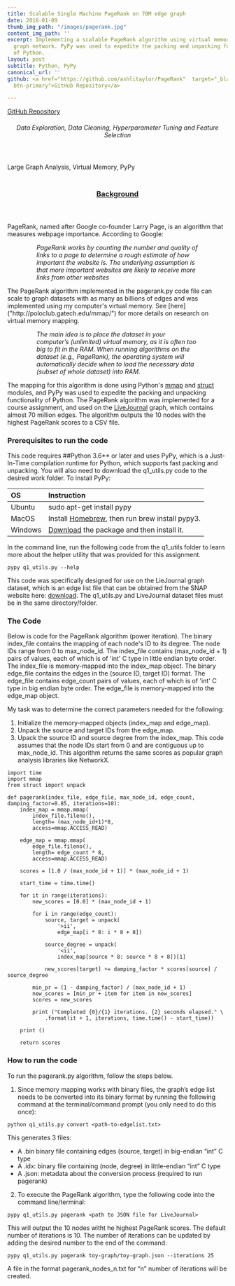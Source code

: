 ```yaml
---
title: Scalable Single Machine PageRank on 70M edge graph
date: 2018-01-09
thumb_img_path: "/images/pagerank.jpg"
content_img_path: ''
excerpt: Implementing a scalable PageRank algorithm using virtual memory on the LiveJournal
  graph network. PyPy was used to expedite the packing and unpacking functionality
  of Python.
layout: post
subtitle: Python, PyPy
canonical_url: ''
github: <a href="https://github.com/ashlitaylor/PageRank"  target="_blank" class="btn
  btn-primary">GitHub Repository</a>

---
```

<style>
  .indented{
    padding-left:50pt;
    padding-right:50pt;
  }
</style>

<a href="https://github.com/ashlitaylor/PageRank"  target="_blank" class="btn
  btn-primary">GitHub Repository</a>
  
  <header><h6 align="center"> Data Exploration, Data Cleaning, Hyperparameter Tuning and Feature Selection </h6> </header>
  Large Graph Analysis, Virtual Memory, PyPy
  
<header>
<h3> <u><br>Background</u> </h3>
</header>
<div>
<p>PageRank, named after Google co-founder Larry Page, is an algorithm that measures webpage importance. According to Google:</p><p class = "indented"><i>
PageRank works by counting the number and quality of links to a page to determine a rough estimate of how important the website is. The underlying assumption is that more important websites are likely to receive more links from other websites</i></p>
<p>The PageRank algorithm implemented in the pagerank.py code file can scale to graph datasets with as many as billions of edges and was implemented using my computer's virtual memory. See [here]("http://poloclub.gatech.edu/mmap/") for more details on research on virtual memory mapping.</p>
<p class = "indented"><i>
The main idea is to place the dataset in your computer’s (unlimited) virtual memory, as it is often too big to fit in the RAM. When running algorithms on the dataset (e.g., PageRank), the operating system will automatically decide when to load the necessary data (subset of whole dataset) into RAM.</i></p>
</div>

The mapping for this algorithm is done using Python's [mmap]("https://docs.python.org/3/library/mmap.html) and [struct]("https://docs.python.org/2/library/struct.html") modules, and PyPy was used to expedite the packing and unpacking functionality of Python.
The PageRank algorithm was implemented for a course assignment, and used on the [LiveJournal]("https://snap.stanford.edu/data/soc-LiveJournal1.html") graph, which contains almost 70 million edges.
The algorithm outputs the 10 nodes with the highest PageRank scores to a CSV file. 

### Prerequisites to run the code
This code requires ##Python 3.6** or later and uses PyPy, which is a Just-In-Time compilation runtime for Python, which supports fast packing and unpacking. You will also need to download the q1_utils.py code to the desired work folder. To install PyPy:

|OS |Instruction      |
|:----------|:-------------|
|Ubuntu |sudo apt-get install pypy|
|MacOS |Install [Homebrew](https://brew.sh/), then run brew install pypy3.|
|Windows |[Download](http://pypy.org/download.html#python2-7-compatible-pypy-5-4-1 ) the package and then install it. |

In the command line, run the following code from the q1_utils folder to learn more about the helper utility that was provided for this assignment.

```
pypy q1_utils.py --help
```

This code was specifically designed for use on the LieJournal graph dataset, which is an edge list file that can be obtained from the SNAP website here: [download](https://snap.stanford.edu/data/soc-LiveJournal1.html). The q1_utils.py and LiveJournal dataset files must be in the same directory/folder.

### The Code

Below is code for the PageRank algorithm (power iteration).
The binary index_file contains the mapping of each node's ID to its degree.
The node IDs range from 0 to max_node_id.
The index_file contains (max_node_id + 1) pairs of values,
each of which is of 'int' C type in little endian byte order.
The index_file is memory-mapped into the index_map object.
The binary edge_file contains the edges in the (source ID, target ID) format.
The edge_file contains edge_count pairs of values,
each of which is of 'int' C type in big endian byte order.
The edge_file is memory-mapped into the edge_map object.

My task was to determine the correct parameters needed for the following:
1. Initialize the memory-mapped objects (index_map and edge_map).
2. Unpack the source and target IDs from the edge_map.
3. Upack the source ID and source degree from the index_map.
This code assumes that the node IDs start from 0 and are contiguous up to max_node_id.
This algorithm returns the same scores as popular graph analysis libraries like NetworkX.

```
import time
import mmap
from struct import unpack

def pagerank(index_file, edge_file, max_node_id, edge_count, damping_factor=0.85, iterations=10):
    index_map = mmap.mmap(
        index_file.fileno(),
        length= (max_node_id+1)*8,  
        access=mmap.ACCESS_READ)

    edge_map = mmap.mmap(
        edge_file.fileno(),
        length= edge_count * 8,  
        access=mmap.ACCESS_READ)

    scores = [1.0 / (max_node_id + 1)] * (max_node_id + 1)

    start_time = time.time()

    for it in range(iterations):
        new_scores = [0.0] * (max_node_id + 1)

        for i in range(edge_count):
            source, target = unpack(
                '>ii',  
                edge_map[i * 8: i * 8 + 8])  

            source_degree = unpack(
                '<ii',  
                index_map[source * 8: source * 8 + 8])[1]  

            new_scores[target] += damping_factor * scores[source] / source_degree

        min_pr = (1 - damping_factor) / (max_node_id + 1)
        new_scores = [min_pr + item for item in new_scores]
        scores = new_scores

        print ("Completed {0}/{1} iterations. {2} seconds elapsed." \
            .format(it + 1, iterations, time.time() - start_time))

    print ()

    return scores
```

### How to run the code
To run the pagerank.py algorithm, follow the steps below. 
1. Since memory mapping works with binary files, the graph’s edge list needs to be converted into its binary format by running the following command at the terminal/command prompt (you only need to do this once):
```
python q1_utils.py convert <path-to-edgelist.txt>
```

This generates 3 files:
* A .bin binary file containing edges (source, target) in big-endian “int” C type
* A .idx: binary file containing (node, degree) in little-endian “int” C type
 * A .json: metadata about the conversion process (required to run pagerank)

2. To execute the PageRank algorithm, type the following code into the command line/terminal:
```
pypy q1_utils.py pagerank <path to JSON file for LiveJournal>
```
This will output the 10 nodes witht he highest PageRank scores. The default number of iterations is 10. The number of iterations can be updated by adding the desired number to the end of the command:
```
pypy q1_utils.py pagerank toy-graph/toy-graph.json --iterations 25
```
A file in the format pagerank_nodes_n.txt  for “n” number of iterations will be created.